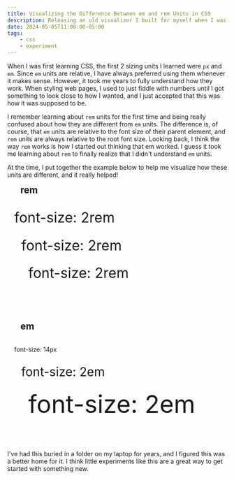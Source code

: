 ```yaml
---
title: Visualizing the Difference Between em and rem Units in CSS
description: Releasing an old visualizer I built for myself when I was learning the difference between em and rem units.
date: 2024-05-05T11:00:00-05:00
tags:
    - css
    - experiment
---
```

When I was first learning CSS, the first 2 sizing units I learned were <code class="code">px</code> and <code class="code">em</code>. Since <code class="code">em</code> units are relative, I have always preferred using them whenever it makes sense. However, it took me years to fully understand how they work. When styling web pages, I used to just fiddle with numbers until I got something to look close to how I wanted, and I just accepted that this was how it was supposed to be.

I remember learning about <code class="code">rem</code> units for the first time and being really confused about how they are different from <code class="code">em</code> units. The difference is, of course, that <code class="code">em</code> units are relative to the font size of their parent element, and <code class="code">rem</code> units are always relative to the root font size. Looking back, I think the way <code class="code">rem</code> works is how I started out thinking that em worked. I guess it took me learning about <code class="code">rem</code> to finally realize that I didn't understand <code class="code">em</code> units.

At the time, I put together the example below to help me visualize how these units are different, and it really helped!

<style>
	.visualizer {
		h2 {
			margin-block-start: 0;
			margin-inline-start: 30px;
			font-weight: bold;
		}

		p {
			margin-block-start: 0;
			margin-block-end: 0.75rem;
			line-height: 1.1;
		}

		.rem {
			margin-block-end: 2rem;
		}

		.rem, .em {
			div {
				border: 4px solid var(--sapphireBlue);
				padding: 1rem;
			}

			> div {
				border-radius: 30px;
			}
			
			> div > div {
				border-radius: 22px;
			}

			> div > div > div {
				border-radius: 14px;
			}
		}

		.font-size-14-px { font-size: 14px; }
		.font-size-2-em { font-size: 2em; }
		.font-size-2-rem { font-size: 2rem; }
	}
</style>
<div class="visualizer experiment">		
	<div class="rem">
		<h2>rem</h2>
		<div class="font-size-2-rem">
			<p>font-size: 2rem</p>
			<div class="font-size-2-rem">
				<p>font-size: 2rem</p>
				<div class="font-size-2-rem">
					<p>font-size: 2rem</p>
				</div>
			</div>
		</div>
	</div>
	<div class="em">
		<h2>em</h2>
		<div class="font-size-14px">
			<p>font-size: 14px</p>
			<div class="font-size-2-em">
				<p>font-size: 2em</p>
				<div class="font-size-2-em">
					<p>font-size: 2em</p>
				</div>
			</div>
		</div>
	</div>
</div>

I've had this buried in a folder on my laptop for years, and I figured this was a better home for it. I think little experiments like this are a great way to get started with something new.
